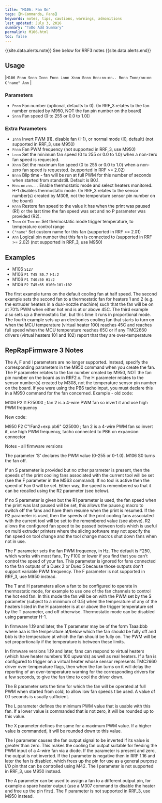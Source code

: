 ```yaml
---
title: "M106: Fan On" 
tags: [M-Commands, Fans]
keywords: notes, tips, cautions, warnings, admonitions
last_updated: July 3, 2016
summary: "ToDo Add Summary"
permalink: M106.html
toc: false
---
```


{{site.data.alerts.note}}
See below for RRF3 notes
{{site.data.alerts.end}}

## Usage ##

|`M106 Pnnn Snnn Innn Fnnn Lnnn Xnnn Bnnn Hnn:nn:nn.. Rnnn Tnnn/nn:nn C"name" Ann` |

### Parameters ###

+ `Pnnn` Fan number (optional, defaults to 0). (In RRF_3 relates to the fan number created by M950, NOT the fan pin number on the board)
+ `Snnn` Fan speed (0 to 255 or 0.0 to 1.0))

### Extra Parameters ###

+ `Innn` Invert PWM (I1), disable fan (I-1), or normal mode (I0, default) (not supported in RRF_3, use M950)
+ `Fnnn` Fan PWM frequency (not supported in RRF_3, use M950)
+ `Lnnn` Set the minimum fan speed (0 to 255 or 0.0 to 1.0) when a non-zero fan speed is requested.
+ `Xnnn` Set the maximum fan speed (0 to 255 or 0.0 to 1.0) when a non-zero fan speed is requested. (supported in RRF >= 2.02)
+ `Bnnn` Blip time - fan will be run at full PWM for this number of seconds when started from standstill. Default is B0.1.
+ `Hnn:nn:nn...` Enable thermostatic mode and select heaters monitored. H-1 disables thermostatic mode. (In RRF_3 relates to the sensor number(s) created by M308, not the temperature sensor pin number on the board)
+ `Rnnn` Restore fan speed to the value it has when the print was paused (R1) or the last time the fan speed was set and no P parameter was provided (R2).
+ `Tnnn` or `Tnn:nn` Set thermostatic mode trigger temperature, to temperature control range
+ `C"name"` Set custom name for this fan (supported in RRF >= 2.01)
+ `Ann` Logical pin number that this fan is connected to (supported in RRF >= 2.02) (not supported in RRF_3, use M950)

## Examples ##

+ M106 `S127`
+ M106 `P1 T45 S0.7 H1:2`
+ M106 `P1 T40:50 H1:2`
+ M106 `P2 T45:65 H100:101:102`

The first example turns on the default cooling fan at half speed. The second example sets the second fan to a thermostatic fan for heaters 1 and 2 (e.g. the extruder heaters in a dual-nozzle machine) such that the fan will be on at 70% PWM when either hot end is at or above 45C. The third example also sets up a thermostatic fan, but this time it runs in proportional mode. The fourth example sets up an electronics cooling fan that starts to turn on when the MCU temperature (virtual heater 100) reaches 45C and reaches full speed when the MCU temperature reaches 65C or if any TMC2660 drivers (virtual heaters 101 and 102) report that they are over-temperature

## RepRapFirmware 3 Notes ##

The A, F and I parameters are no longer supported. Instead, specify the corresponding parameters in the M950 command when you create the fan.
The P parameter relates to the fan number created by M950, NOT the fan pin number on the board as in RRF2.x.
The H parameter relates to the sensor number(s) created by M308, not the temperature sensor pin number on the board.
If you were using the PB6 tacho input, you must declare this in a M950 command for the fan concerned.
Example - old code:

M106 P2 I1 F25000 ; fan 2 is a 4-wire PWM fan so invert it and use high PWM frequency

New code:

M950 F2 C"!Fan2+exp.pb6" Q25000 ; fan 2 is a 4-wire PWM fan so invert it, use high PWM frequency, tacho connected to PB6 on expansion connector

Notes - all firmware versions

The parameter 'S' declares the PWM value (0-255 or 0-1.0). M106 S0 turns the fan off.

If an S parameter is provided but no other parameter is present, then the speeds of the print cooling fans associated with the current tool will be set (see the F parameter in the M563 command). If no tool is active then the speed of Fan 0 will be set. Either way, the speed is remembered so that it can be recalled using the R2 parameter (see below).

If no S parameter is given but the R1 parameter is used, the fan speed when the print was last paused will be set, this allows the pause.g macro to switch off the fans and have them resume when the print is resumed. If the R2 parameter is used, then the speeds of the print cooling fans associated with the current tool will be set to the remembered value (see above). R2 allows the configured fan speed to be passed between tools which is useful on multi extruder printers where the slicing software may not specify the fan speed on tool change and the tool change macros shut down fans when not in use.

The F parameter sets the fan PWM frequency, in Hz. The default is F250, which works with most fans, Try F100 or lower if you find that you can't control the speed of your fan. This parameter is ignored for fans connected to the fan outputs of a Duex 2 or Duex 5 because those outputs don't support variable PWM frequency. The F parameter is not supported in RRF_3, use M950 instead.

The T and H parameters allow a fan to be configured to operate in thermostatic mode, for example to use one of the fan channels to control the hot end fan. In this mode the fan will be on with the PWM set by the S parameter (subject to a minimum of 0.5) when the temperature of any of the heaters listed in the H parameter is at or above the trigger temperature set by the T parameter, and off otherwise. Thermostatic mode can be disabled using parameter H-1.

In firmware 1.19 and later, the T parameter may be of the form Taaa:bbb where aaa is the temperature at/below which the fan should be fully off and bbb is the temperature at which the fan should be fully on. The PWM will be set proportionally if the temperature is between these limits.

In firmware versions 1.19 and later, fans can respond to virtual heaters (which have heater numbers 100 upwards) as well as real heaters. If a fan is configured to trigger on a virtual heater whose sensor represents TMC2660 driver over-temperature flags, then when the fan turns on it will delay the reporting of an over-temperature warning for the corresponding drivers for a few seconds, to give the fan time to cool the driver down.

The B parameter sets the time for which the fan will be operated at full PWM when started from cold, to allow low fan speeds t be used. A value of 0.1 seconds is usually sufficient.

The L parameter defines the minimum PWM value that is usable with this fan. If a lower value is commanded that is not zero, it will be rounded up to this value.

The X parameter defines the same for a maximum PWM value. If a higher value is commanded, it will be rounded down to this value.

The I parameter causes the fan output signal to be inverted if its value is greater than zero. This makes the cooling fan output suitable for feeding the PWM input of a 4-wire fan via a diode. If the parameter is present and zero, the output is not inverted. If the I parameter is negative then in RRF 1.16 and later the fan is disabled, which frees up the pin for use as a general purpose I/O pin that can be controlled using M42. The I parameter is not supported in RRF_3, use M950 instead.

The A parameter can be used to assign a fan to a different output pin, for example a spare heater output (use a M307 command to disable the heater and free up the pin first). The F parameter is not supported in RRF_3, use M950 instead.
